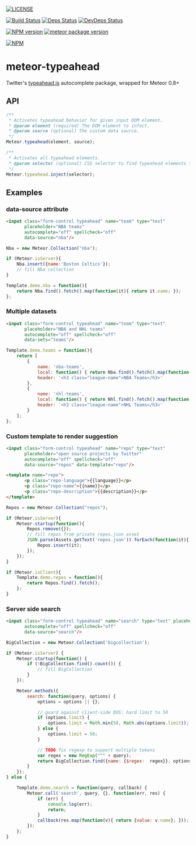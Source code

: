 [![LICENSE](http://img.shields.io/badge/LICENSE-MIT-brightgreen.svg)](http://opensource.org/licenses/MIT)

[![Build Status](https://drone.io/github.com/sergeyt/meteor-typeahead/status.png)](https://drone.io/github.com/sergeyt/meteor-typeahead/latest)
[![Deps Status](https://david-dm.org/sergeyt/meteor-typeahead.png)](https://david-dm.org/sergeyt/meteor-typeahead)
[![DevDeps Status](https://david-dm.org/sergeyt/meteor-typeahead/dev-status.png)](https://david-dm.org/sergeyt/meteor-typeahead#info=devDependencies)

[![NPM version](https://badge.fury.io/js/meteor-typeahead.png)](http://badge.fury.io/js/meteor-typeahead)
[![meteor package version](http://img.shields.io/badge/atmosphere-0.0.10-brightgreen.svg)](https://atmospherejs.com/package/typeahead)

[![NPM](https://nodei.co/npm/meteor-typeahead.png?downloads=true&stars=true)](https://nodei.co/npm/meteor-typeahead/)

# meteor-typeahead

Twitter's [typeahead.js](http://twitter.github.io/typeahead.js/examples/) autocomplete package, wrapped for Meteor 0.8+

## API

```javascript
/**
 * Activates typeahead behavior for given input DOM element.
 * @param element (required) The DOM element to infect.
 * @param source (optional) The custom data source.
 */
Meteor.typeahead(element, source);

/**
 * Activates all typeahead elements.
 * @param selector (optional) CSS selector to find typeahead elements to be activated.
 */
Meteor.typeahead.inject(selector);
```

## Examples

### data-source attribute

```html
<input class="form-control typeahead" name="team" type="text"
       placeholder="NBA teams"
       autocomplete="off" spellcheck="off"
       data-source="nba"/>
```

```javascript
Nba = new Meteor.Collection("nba");

if (Meteor.isServer){
	Nba.insert({name:'Boston Celtics'});
	// fill Nba collection
}

Template.demo.nba = function(){
	return Nba.find().fetch().map(function(it){ return it.name; });
};
```

### Multiple datasets

```html
<input class="form-control typeahead" name="team" type="text"
       placeholder="NBA and NHL teams"
       autocomplete="off" spellcheck="off"
       data-sets="teams"/>
```

```javascript
Template.demo.teams = function(){
	return [
		{
			name: 'nba-teams',
			local: function() { return Nba.find().fetch().map(function(it){ return it.name; }); },
			header: '<h3 class="league-name">NBA Teams</h3>'
		},
		{
			name: 'nhl-teams',
			local: function() { return Nhl.find().fetch().map(function(it){ return it.name; }); },
			header: '<h3 class="league-name">NHL Teams</h3>'
		}
	];
};
```

### Custom template to render suggestion

```html
<input class="form-control typeahead" name="repo" type="text"
       placeholder="open source projects by Twitter"
       autocomplete="off" spellcheck="off"
       data-source="repos" data-template="repo"/>

<template name="repo">
       <p class="repo-language">{{language}}</p>
       <p class="repo-name">{{name}}</p>
       <p class="repo-description">{{description}}</p>
</template>
```

```javascript
Repos = new Meteor.Collection("repos");

if (Meteor.isServer){
	Meteor.startup(function(){
		Repos.remove({});
		// fill repos from private repos.json asset
		JSON.parse(Assets.getText('repos.json')).forEach(function(it){
			Repos.insert(it);
		});
	});
}

if (Meteor.isClient){
	Template.demo.repos = function(){
		return Repos.find().fetch();
	};
}
```

### Server side search

```html
<input class="form-control typeahead" name="search" type="text" placeholder="Type to query"
       autocomplete="off" spellcheck="off"
       data-source="search"/>
```

```javascript
BigCollection = new Meteor.Collection('bigcollection');

if (Meteor.isServer) {
	Meteor.startup(function() {
		if (!BigCollection.find().count()) {
			// fill BigCollection
		}
	});

	Meteor.methods({
		search: function(query, options) {
			options = options || {};

			// guard against client-side DOS: hard limit to 50
			if (options.limit) {
				options.limit = Math.min(50, Math.abs(options.limit));
			} else {
				options.limit = 50;
			}

			// TODO fix regexp to support multiple tokens
			var regex = new RegExp("^" + query);
			return BigCollection.find({name: {$regex:  regex}}, options).fetch();
		}
	});
} else {

	Template.demo.search = function(query, callback) {
		Meteor.call('search', query, {}, function(err, res) {
			if (err) {
				console.log(err);
				return;
			}
			callback(res.map(function(v){ return {value: v.name}; }));
		});
	};
}
```
